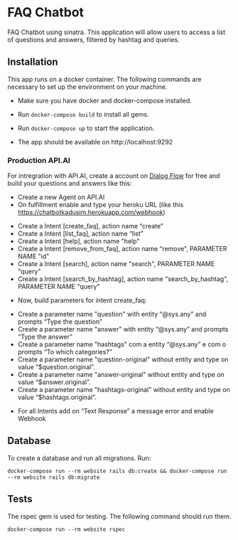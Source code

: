 # FAQ Chatbot

FAQ Chatbot using sinatra. This application will allow users to access a list of questions and answers, filtered by hashtag and queries.

## Installation

This app runs on a docker container. The following commands are necessary to set up the environment on your machine.

* Make sure you have docker and docker-compose installed.

* Run ```docker-compose build``` to install all gems.

* Run ```docker-compose up``` to start the application.

* The app should be available on http://localhost:9292

### Production API.AI

For intregration with API.AI, create a account on [Dialog Flow](https://dialogflow.com/) for free and build your questions and answers like this:

* Create a new Agent on API.AI
* On fulfillment enable and type your heroku URL (like this https://chatbotkadusim.herokuapp.com/webhook)

+ Create a Intent [create_faq], action name “create”
+ Create a Intent [list_faq], action name “list”
+ Create a Intent [help], action name "help"
+ Create a Intent [remove_from_faq], action name “remove”, PARAMETER NAME "id"
+ Create a Intent [search], action name "search", PARAMETER NAME "query"
+ Create a Intent [search_by_hashtag], action name "search_by_hashtag", PARAMETER NAME "query"

* Now, build parameters for intent create_faq:

+ Create a parameter name "question" with entity “@sys.any” and prompts “Type the question”
+ Create a parameter name "answer" with entity “@sys.any” and prompts “Type the answer”
+ Create a parameter name "hashtags" com a entity “@sys.any” e com o prompts “To which categories?”
+ Create a parameter name "question-original" without entity and type on value “$question.original”.
+ Create a parameter name "answer-original" without entity and type on value “$answer.original”.
+ Create a parameter name "hashtags-original" without entity and type on value “$hashtags.original”.

* For all Intents add on “Text Response” a message error and enable Webhook

## Database

To create a database and run all migrations. Run:

```
docker-compose run --rm website rails db:create && docker-compose run --rm website rails db:migrate
```

## Tests

The rspec gem is used for testing. The following command should run them.

```
docker-compose run --rm website rspec
```
